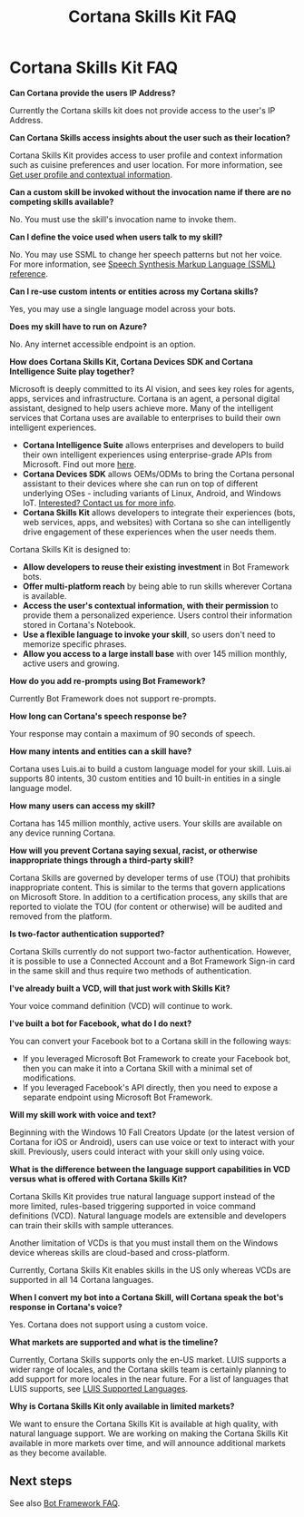 ﻿---
title: Cortana Skills Kit FAQ
description: Tips on Testing & Debugging Cortana Skills.
ms.assetid: 3f37e309-3170-4896-8434-33bdce3c1889
ms.date: 03/30/2017
ms.topic: article
keywords: cortana
---

# Cortana Skills Kit FAQ

<!-- Need to go through comments on docs.ms.com and see if we should add any of them -->

<!-- Need to confirm that these answers are still accurate. -->

**Can Cortana provide the users IP Address?**

Currently the Cortana skills kit does not provide access to the user's IP Address.

**Can Cortana Skills access insights about the user such as their location?**

Cortana Skills Kit provides access to user profile and context information such as cuisine preferences and user location. For more information, see [Get user profile and contextual information](get-user-profile-context.md).

**Can a custom skill be invoked without the invocation name if there are no competing skills available?**

No. You must use the skill's invocation name to invoke them.

**Can I define the voice used when users talk to my skill?**

No. You may use SSML to change her speech patterns but not her voice. For more information, see [Speech Synthesis Markup Language (SSML) reference](speech-synthesis-markup-language.md).

**Can I re-use custom intents or entities across my Cortana skills?**

Yes, you may use a single language model across your bots. 

**Does my skill have to run on Azure?**

No. Any internet accessible endpoint is an option. 

**How does Cortana Skills Kit, Cortana Devices SDK and Cortana Intelligence Suite play together?**

Microsoft is deeply committed to its AI vision, and sees key roles for agents, apps, services and infrastructure. Cortana is an agent, a personal digital assistant, designed to help users achieve more. Many of the intelligent services that Cortana uses are available to enterprises to build their own intelligent experiences. 

* **Cortana Intelligence Suite** allows enterprises and developers to build their own intelligent experiences using enterprise-grade APIs from Microsoft. Find out more [here](https://www.microsoft.com/en-us/cloud-platform/cortana-intelligence-suite).
* **Cortana Devices SDK** allows OEMs/ODMs to bring the Cortana personal assistant to their devices where she can run on top of different underlying OSes - including variants of Linux, Android, and Windows IoT. [Interested? Contact us for more info](https://aka.ms/cortanadevicepreview).
* **Cortana Skills Kit** allows developers to integrate their experiences (bots, web services, apps, and websites) with Cortana so she can intelligently drive engagement of these experiences when the user needs them.

Cortana Skills Kit is designed to:

* **Allow developers to reuse their existing investment** in Bot Framework bots.
* **Offer multi-platform reach** by being able to run skills wherever Cortana is available.
* **Access the user's contextual information, with their permission** to provide them a personalized experience. Users control their information stored in Cortana's Notebook.
* **Use a flexible language to invoke your skill**, so users don't need to memorize specific phrases.
* **Allow you access to a large install base** with over 145 million monthly, active users and growing.

**How do you add re-prompts using Bot Framework?**

Currently Bot Framework does not support re-prompts.
<!-- Is this true? I thought they had the retry field? -->


**How long can Cortana's speech response be?**

Your response may contain a maximum of 90 seconds of speech.

**How many intents and entities can a skill have?**

<!-- This doesn't sound right. Doesn't the language model/service they choose to use decide the limits? Shouldn't this read: That's up to the language understanding service you use. If you use [LUIS](https://luis.ai) (recommended), it supports 80 intents, 30 custom entities and 10 built-in entities in a single language model. -->

Cortana uses Luis.ai to build a custom language model for your skill. Luis.ai supports 80 intents, 30 custom entities and 10 built-in entities in a single language model. 

**How many users can access my skill?**

Cortana has 145 million monthly, active users. Your skills are available on any device running Cortana. 

**How will you prevent Cortana saying sexual, racist, or otherwise inappropriate things through a third-party skill?**

Cortana Skills are governed by developer terms of use (TOU) that prohibits inappropriate content. This is similar to the terms that govern applications on Microsoft Store. In addition to a certification process, any skills that are reported to violate the TOU (for content or otherwise) will be audited and removed from the platform. 

**Is two-factor authentication supported?**

Cortana Skills currently do not support two-factor authentication. However, it is possible to use a Connected Account and a Bot Framework Sign-in card in the same skill and thus require two methods of authentication.

**I've already built a VCD, will that just work with Skills Kit?**

Your voice command definition (VCD) will continue to work. 

**I've built a bot for Facebook, what do I do next?**

You can convert your Facebook bot to a Cortana skill in the following ways:
* If you leveraged Microsoft Bot Framework to create your Facebook bot, then you can make it into a Cortana Skill with a minimal set of modifications. <!-- Would be nice to mention what changes. Are there design changes or just add speech? -->
* If you leveraged Facebook's API directly, then you need to expose a separate endpoint using Microsoft Bot Framework.

**Will my skill work with voice and text?**

<!-- Is this asking about typing into "Type here to search" or "Ask me anything" instead of using the microphone? -->
<!-- Has it been added? Still plans? How far out? -->

Beginning with the Windows 10 Fall Creators Update (or the latest version of Cortana for iOS or Android), users can use voice or text to interact with your skill. Previously, users could interact with your skill only using voice.

**What is the difference between the language support capabilities in VCD versus what is offered with Cortana Skills Kit?**

Cortana Skills Kit provides true natural language support instead of the more limited, rules-based triggering supported in voice command definitions (VCD). Natural language models are extensible and developers can train their skills with sample utterances. 

Another limitation of VCDs is that you must install them on the Windows device whereas skills are cloud-based and cross-platform.

Currently, Cortana Skills Kit enables skills in the US only whereas VCDs are supported in all 14 Cortana languages.

<!-- //TODO update regions -->

**When I convert my bot into a Cortana Skill, will Cortana speak the bot's response in Cortana's voice?**
<!-- This seems like a duplicate -->

Yes. Cortana does not support using a custom voice.

**What markets are supported and what is the timeline?**

Currently, Cortana Skills supports only the en-US market. LUIS supports a wider range of locales, and the Cortana skills team is certainly planning to add support for more locales in the near future. For a list of languages that LUIS supports, see [LUIS Supported Languages](https://docs.microsoft.com/azure/cognitive-services/LUIS/Home#supported-languages).

<!-- //TODO update regions -->

**Why is Cortana Skills Kit only available in limited markets?**

We want to ensure the Cortana Skills Kit is available at high quality, with natural language support. We are working on making the Cortana Skills Kit available in more markets over time, and will announce additional markets as they become available. 


## Next steps

See also [Bot Framework FAQ](https://aka.ms/s5qwzg).
